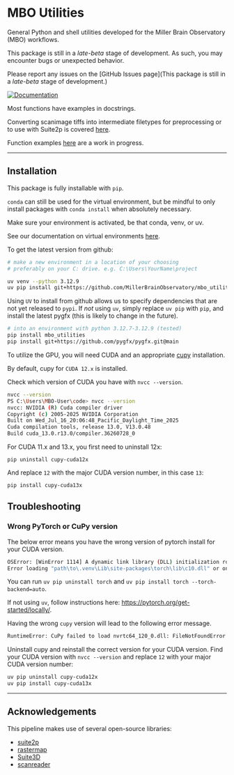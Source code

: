 # MBO Utilities

General Python and shell utilities developed for the Miller Brain Observatory (MBO) workflows.

This package is still in a *late-beta* stage of development. As such, you may encounter bugs or unexpected behavior.

Please report any issues on the [GitHub Issues page](This package is still in a *late-beta* stage of development.)

[![Documentation](https://img.shields.io/badge/Documentation-black?style=for-the-badge&logo=readthedocs&logoColor=white)](https://millerbrainobservatory.github.io/mbo_utilities/)

Most functions have examples in docstrings.

Converting scanimage tiffs into intermediate filetypes for preprocessing or to use with Suite2p is covered [here](https://millerbrainobservatory.github.io/mbo_utilities/assembly.html).

Function examples [here](https://millerbrainobservatory.github.io/mbo_utilities/api/usage.html) are a work in progress.

---

## Installation

This package is fully installable with `pip`.

`conda` can still be used for the virtual environment, but be mindful to only install packages with `conda install` when absolutely necessary.

Make sure your environment is activated, be that conda, venv, or uv.

See our documentation on virtual environments [here](https://millerbrainobservatory.github.io/mbo_utilities/venvs.html).

To get the latest version from github:

```bash
# make a new environment in a location of your choosing
# preferably on your C: drive. e.g. C:\Users\YourName\project

uv venv --python 3.12.9 
uv pip install git+https://github.com/MillerBrainObservatory/mbo_utilities.git@master
```

Using `UV` to install from github allows us to specify dependencies that are not yet released to `pypi`.
If *not* using `uv`, simply replace `uv pip` with `pip`, and install the latest pygfx (this is likely to change in the future).

``` bash
# into an environment with python 3.12.7-3.12.9 (tested)
pip install mbo_utilities 
pip install git+https://github.com/pygfx/pygfx.git@main
```

To utilize the GPU, you will need CUDA and an appropriate [cupy](https://docs.cupy.dev/en/stable/install.html) installation.

By default, cupy for `CUDA 12.x` is installed.

Check which version of CUDA you have with `nvcc --version`.

```bash
nvcc --version
PS C:\Users\MBO-User\code> nvcc --version
nvcc: NVIDIA (R) Cuda compiler driver
Copyright (c) 2005-2025 NVIDIA Corporation
Built on Wed_Jul_16_20:06:48_Pacific_Daylight_Time_2025
Cuda compilation tools, release 13.0, V13.0.48
Build cuda_13.0.r13.0/compiler.36260728_0
```

For CUDA 11.x and 13.x, you first need to uninstall 12x:

`pip uninstall cupy-cuda12x`

And replace `12` with the major CUDA version number, in this case `13`:

`pip install cupy-cuda13x`

## Troubleshooting

### Wrong PyTorch or CuPy version

The below error means you have the wrong version of pytorch install for your CUDA version.

``` bash
OSError: [WinError 1114] A dynamic link library (DLL) initialization routine failed.
Error loading "path\to\.venv\Lib\site-packages\torch\lib\c10.dll" or one of its dependencies.
```

You can run `uv pip uninstall torch` and `uv pip install torch --torch-backend=auto`.

If not using `uv`, follow instructions here: https://pytorch.org/get-started/locally/.

Having the wrong `cupy` version will lead to the following error message.

``` bash
RuntimeError: CuPy failed to load nvrtc64_120_0.dll: FileNotFoundError: Could not find module 'nvrtc64_120_0.dll' (or one of its dependencies). Try using the full path with constructor syntax.
```

Uninstall cupy and reinstall the correct version for your CUDA version. Find your CUDA version with `nvcc --version` and replace `12` with your major CUDA version number:

```bash
uv pip uninstall cupy-cuda12x
uv pip install cupy-cuda13x
```

---

## Acknowledgements

This pipeline makes use of several open-source libraries:

- [suite2p](https://github.com/MouseLand/suite2p)
- [rastermap](https://github.com/MouseLand/rastermap)
- [Suite3D](https://github.com/alihaydaroglu/suite3d)
- [scanreader](https://github.com/atlab/scanreader)

